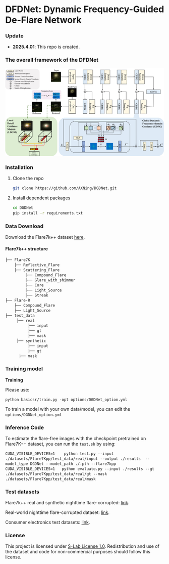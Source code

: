 # DFDNet: Dynamic Frequency-Guided De-Flare Network





### Update

- **2025.4.01**: This repo is created.

### The overall framework of the DFDNet
![](https://github.com/AXNing/DFDNet/blob/main/framework.jpg)

### Installation

1. Clone the repo

    ```bash
    git clone https://github.com/AXNing/DGDNet.git
    ```

1. Install dependent packages

    ```bash
    cd DGDNet
    pip install -r requirements.txt
    ```




### Data Download

Download the Flare7k++ dataset [here](https://github.com/ykdai/Flare7K).

#### Flare7k++ structure

```
├── Flare7K
    ├── Reflective_Flare 
    ├── Scattering_Flare
         ├── Compound_Flare
         ├── Glare_with_shimmer
         ├── Core
         ├── Light_Source
         ├── Streak
├── Flare-R
	├── Compound_Flare
	├── Light_Source
├── test_data
     ├── real
          ├── input
          ├── gt
          ├── mask
     ├── synthetic
          ├── input
          ├── gt
	  ├── mask

```



### Training model


**Training**

Please use:

```
python basicsr/train.py -opt options/DGDNet_option.yml
```
To train a model with your own data/model, you can edit the `options/DGDNet_option.yml` 



### Inference Code
To estimate the flare-free images with the checkpoint pretrained on Flare7K++ dataset, you can run the `test.sh` by using:

```
CUDA_VISIBLE_DEVICES=1    python test.py --input ./datasets/Flare7Kpp/test_data/real/input --output ./results  --model_type DGDNet --model_path ./.pth --flare7kpp
CUDA_VISIBLE_DEVICES=1   python evaluate.py --input ./results --gt ./datasets/Flare7Kpp/test_data/real/gt --mask ./datasets/Flare7Kpp/test_data/real/mask
```

### Test datasets
Flare7k++ real and synthetic nighttime flare-corrupted: [link](https://github.com/ykdai/Flare7K). 

Real-world nighttime flare-corrupted dataset: [link](https://github.com/ykdai/Flare7K).

Consumer electronics test datasets: [link](https://drive.google.com/drive/folders/1J1fw1BggOP-L1zxF7NV0pYhvuZQsmiWY).





### License

This project is licensed under <a rel="license" href="https://github.com/ykdai/Flare7K/blob/main/LICENSE">S-Lab License 1.0</a>. Redistribution and use of the dataset and code for non-commercial purposes should follow this license.

